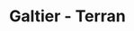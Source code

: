 ---
layout: media
title: "Galtier - Terran"
categories: visual
excerpt: "In collaboration with Galtier and Joel Simon for Infinite Machine"
show_excerpt: true
ads: false
share: false
show_url: flase
image:
  id: 40735295670
---